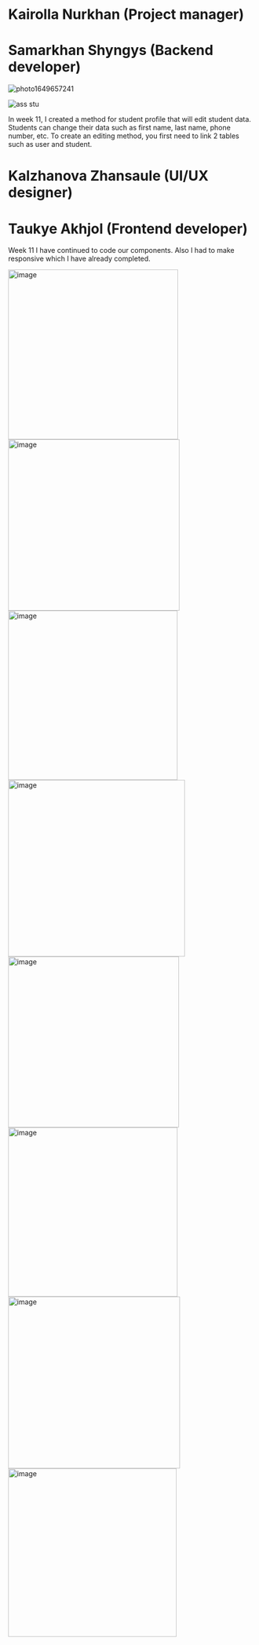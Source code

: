 # Kairolla Nurkhan (Project manager)


# Samarkhan Shyngys (Backend developer)

![photo1649657241](https://user-images.githubusercontent.com/49468283/162703806-8aa2a799-7e57-4966-ac14-41f41bf9e651.jpeg)

![ass stu](https://user-images.githubusercontent.com/49468283/162703837-1d0dd9ab-dac7-40aa-b969-e51254bd432d.png)

In week 11, I created a method for student profile that will edit student data. Students can change their data such as first name, last name, phone number, etc. To create an editing method, you first need to link 2 tables such as user and student.

# Kalzhanova Zhansaule (UI/UX designer)


# Taukye Akhjol (Frontend developer)
Week 11 I have continued to code our components. Also I had to make responsive which I have already completed.

<img width="346" alt="image" src="https://user-images.githubusercontent.com/49468283/162704163-cec55894-57a9-40ad-908e-e6b34f102b4d.png">

<img width="349" alt="image" src="https://user-images.githubusercontent.com/49468283/162704230-72cfab40-16a9-472e-98a7-9b676e59aa86.png">

<img width="345" alt="image" src="https://user-images.githubusercontent.com/49468283/162704271-a2236477-fe66-4cd3-aa72-baad9a146a50.png">

<img width="360" alt="image" src="https://user-images.githubusercontent.com/49468283/162704280-d71e6922-8dad-417a-8f7b-e4760d2fc5ff.png">

<img width="348" alt="image" src="https://user-images.githubusercontent.com/49468283/162704294-668747fd-f2af-4752-81c8-3024b9b40b24.png">

<img width="345" alt="image" src="https://user-images.githubusercontent.com/49468283/162704309-bec8eeee-5ad5-4250-b01d-0fcac2cf00bb.png">

<img width="350" alt="image" src="https://user-images.githubusercontent.com/49468283/162704322-abbe7409-ba80-44d9-a8a4-8d6be3b3acec.png">

<img width="343" alt="image" src="https://user-images.githubusercontent.com/49468283/162704355-fee52e81-246f-43ca-8875-648b9ea2edc8.png">
